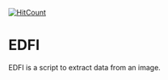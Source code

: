 [![HitCount](http://hits.dwyl.com/mheriyanto/EDFI.svg)](http://hits.dwyl.com/mheriyanto/EDFI)

# EDFI
EDFI is a script to extract data from an image.
